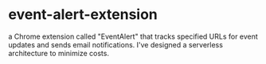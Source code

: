# event-alert-extension
  a Chrome extension called "EventAlert" that tracks specified URLs for event updates and sends email notifications. I've designed a serverless architecture to minimize costs.
